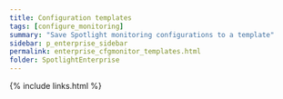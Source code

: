 ```yaml
---
title: Configuration templates
tags: [configure_monitoring]
summary: "Save Spotlight monitoring configurations to a template"
sidebar: p_enterprise_sidebar
permalink: enterprise_cfgmonitor_templates.html
folder: SpotlightEnterprise
---
```




{% include links.html %}
